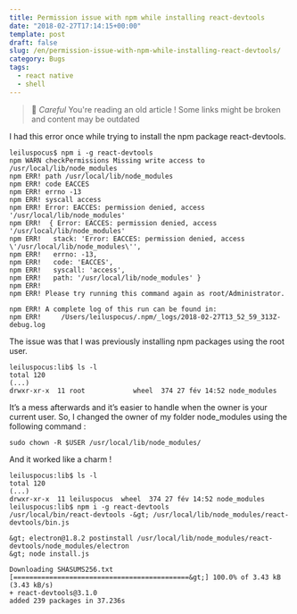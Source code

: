 ```yaml
---
title: Permission issue with npm while installing react-devtools
date: "2018-02-27T17:14:15+00:00"
template: post 
draft: false
slug: /en/permission-issue-with-npm-while-installing-react-devtools/
category: Bugs
tags:
  - react native
  - shell
---
```



> 👴 _Careful_ You're reading an old article ! Some links might be broken and content may be outdated


I had this error once while trying to install the npm package react-devtools.

```shell 
leiluspocus$ npm i -g react-devtools
npm WARN checkPermissions Missing write access to /usr/local/lib/node_modules
npm ERR! path /usr/local/lib/node_modules
npm ERR! code EACCES
npm ERR! errno -13
npm ERR! syscall access
npm ERR! Error: EACCES: permission denied, access '/usr/local/lib/node_modules'
npm ERR!  { Error: EACCES: permission denied, access '/usr/local/lib/node_modules'
npm ERR!   stack: 'Error: EACCES: permission denied, access \'/usr/local/lib/node_modules\'',
npm ERR!   errno: -13,
npm ERR!   code: 'EACCES',
npm ERR!   syscall: 'access',
npm ERR!   path: '/usr/local/lib/node_modules' }
npm ERR!
npm ERR! Please try running this command again as root/Administrator.

npm ERR! A complete log of this run can be found in:
npm ERR!     /Users/leiluspocus/.npm/_logs/2018-02-27T13_52_59_313Z-debug.log
```

The issue was that I was previously installing npm packages using the root user.

```shell
leiluspocus:lib$ ls -l
total 120 
(...)
drwxr-xr-x  11 root            wheel  374 27 fév 14:52 node_modules
```

It&rsquo;s a mess afterwards and it&rsquo;s easier to handle when the owner is your current user. So, I changed the owner of my folder node_modules using the following command :

```shell 
sudo chown -R $USER /usr/local/lib/node_modules/
```

And it worked like a charm !

```shell 
leiluspocus:lib$ ls -l
total 120
(...)
drwxr-xr-x  11 leiluspocus  wheel  374 27 fév 14:52 node_modules 
leiluspocus:lib$ npm i -g react-devtools
/usr/local/bin/react-devtools -&gt; /usr/local/lib/node_modules/react-devtools/bin.js

&gt; electron@1.8.2 postinstall /usr/local/lib/node_modules/react-devtools/node_modules/electron
&gt; node install.js

Downloading SHASUMS256.txt
[============================================&gt;] 100.0% of 3.43 kB (3.43 kB/s)
+ react-devtools@3.1.0
added 239 packages in 37.236s
```

